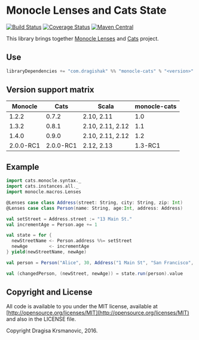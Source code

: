 # Monocle Lenses and Cats State

[![Build Status](https://travis-ci.org/dragisak/monocle-cats.svg)](https://travis-ci.org/dragisak/monocle-cats) 
[![Coverage Status](https://coveralls.io/repos/dragisak/monocle-cats/badge.svg?branch=master&service=github)](https://coveralls.io/github/dragisak/monocle-cats?branch=master)
[![Maven Central](https://maven-badges.herokuapp.com/maven-central/com.dragishak/monocle-cats_2.13/badge.svg)](https://maven-badges.herokuapp.com/maven-central/com.dragishak/monocle-cats_2.13) 

This library brings together [Monocle Lenses](http://julien-truffaut.github.io/Monocle/)  and [Cats](https://typelevel.org/cats/) project.

## Use

```scala
libraryDependencies += "com.dragishak" %% "monocle-cats" % "<version>"
```

## Version support matrix

Monocle   | Cats      | Scala            | monocle-cats 
----------|-----------|------------------|-----------------
1.2.2     | 0.7.2     | 2.10, 2.11       | 1.0
1.3.2     | 0.8.1     | 2.10, 2.11, 2.12 | 1.1    
1.4.0     | 0.9.0     | 2.10, 2.11, 2.12 | 1.2  
2.0.0-RC1 | 2.0.0-RC1 | 2.12, 2.13       | 1.3-RC1

## Example

```scala
import cats.monocle.syntax._
import cats.instances.all._
import monocle.macros.Lenses

@Lenses case class Address(street: String, city: String, zip: Int)
@Lenses case class Person(name: String, age:Int, address: Address)

val setStreet = Address.street := "13 Main St."
val incrementAge = Person.age += 1

val state = for {
  newStreetName <- Person.address %%= setStreet
  newAge        <- incrementAge
} yield(newStreetName, newAge)

val person = Person("Alice", 30, Address("1 Main St", "San Francisco", 94123))

val (changedPerson, (newStreet, newAge)) = state.run(person).value

```

## Copyright and License

All code is available to you under the MIT license, available at [http://opensource.org/licenses/MIT](http://opensource.org/licenses/MIT) and also
in the LICENSE file.

Copyright Dragisa Krsmanovic, 2016.
